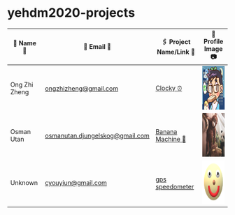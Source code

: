 # yehdm2020-projects
| 👧 Name 👦 | 📧 Email 📨 |🖇 Project Name/Link 🔗 | 📸 Profile Image 📷 |
|-------------|--------------|------------------------|----------------------|
| Ong Zhi Zheng | ongzhizheng@gmail.com | [Clocky ⏰](https://github.com/Fogeinator/clocky) | <img src="images/zhizheng.png" width="100px" height="100px" /> |
| Osman Utan | osmanutan.djungelskog@gmail.com | [Banana Machine 🍌](https://i.kym-cdn.com/photos/images/newsfeed/001/867/654/334.jpg) | <img src="images/djungelskog.jpg" width="100px" height="100px" /> |
| Unknown | cyouyiun@gmail.com | [gps speedometer](https://drive.google.com/drive/folders/12-OP8LKnXvYmB_OncFHYzQ295L9grQV9?usp=sharing) | <img src="images/meme2.png" width="100px" height="100px" /> |
